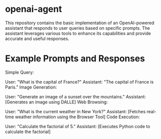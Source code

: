 # openai-agent
This repository contains the basic implementation of an OpenAI-powered assistant that responds to user queries based on specific prompts. The assistant leverages various tools to enhance its capabilities and provide accurate and useful responses.
# Example Prompts and Responses
Simple Query:

User: "What is the capital of France?"
Assistant: "The capital of France is Paris."
Image Generation:

User: "Generate an image of a sunset over the mountains."
Assistant: [Generates an image using DALLE]
Web Browsing:

User: "What is the current weather in New York?"
Assistant: [Fetches real-time weather information using the Browser Tool]
Code Execution:

User: "Calculate the factorial of 5."
Assistant: [Executes Python code to calculate the factorial]

